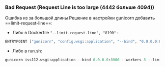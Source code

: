 ### Bad Request (Request Line is too large (4442 больше 4094))
Ошибка из за большой длины
Решение в настройки gunicorn добавить ==limit-request-line==: 
- Либо в Dockerfile  `"--limit-request-line", "8190"` :
```python
ENTRYPOINT ["gunicorn", "config.wsgi:application", "--bind", "0.0.0.0:8080", "--workers", "8", "--timeout", "600", "--reload", "--limit-request-line", "8190"]
```
- Либо в run.sh:
```python
gunicorn iss112.wsgi:application --bind 0.0.0.0:8000 --workers 8 --limit-request-line 8190
```
